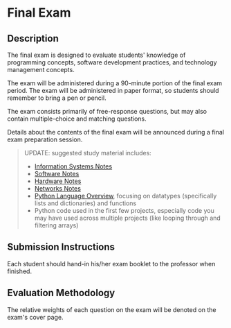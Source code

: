 # Final Exam

## Description

The final exam is designed to evaluate students' knowledge of programming concepts, software development practices, and technology management concepts.

The exam will be administered during a 90-minute portion of the final exam period. The exam will be administered in paper format, so students should remember to bring a pen or pencil.

The exam consists primarily of free-response questions, but may also contain multiple-choice and matching questions.

Details about the contents of the final exam will be announced during a final exam preparation session.

> UPDATE: suggested study material includes:
> + [Information Systems Notes](/notes/information-systems)
> + [Software Notes](/notes/software)
> + [Hardware Notes](/notes/hardware)
> + [Networks Notes](/notes/networks)
> + [Python Language Overview](/notes/programming-languages/python/notes.md), focusing on datatypes (specifically lists and dictionaries) and functions
> + Python code used in the first few projects, especially code you may have used across multiple projects (like looping through and filtering arrays)

## Submission Instructions

Each student should hand-in his/her exam booklet to the professor when finished.

## Evaluation Methodology

The relative weights of each question on the exam will be denoted on the exam's cover page.
